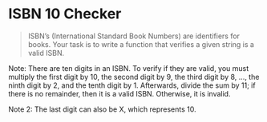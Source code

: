# ISBN 10 Checker
> ISBN’s (International Standard Book Numbers) are identifiers for books. Your task is to write a function that verifies a given string is a valid ISBN.

Note: There are ten digits in an ISBN. To verify if they are valid, you must multiply the first digit by 10, the second digit by 9, the third digit by 8, …, the ninth digit by 2, and the tenth digit by 1. Afterwards, divide the sum by 11; if there is no remainder, then it is a valid ISBN. Otherwise, it is invalid.

Note 2: The last digit can also be X, which represents 10.
